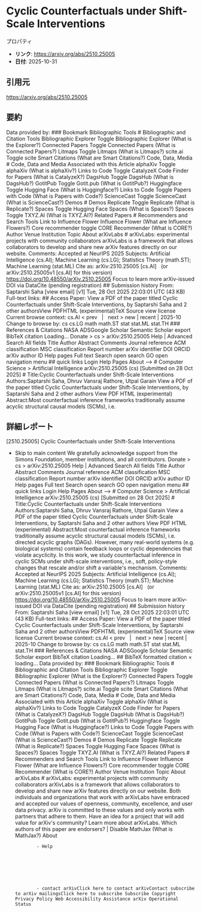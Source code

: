 # Cyclic Counterfactuals under Shift-Scale Interventions

プロパティ  
- **リンク**: https://arxiv.org/abs/2510.25005  
- **日付**: 2025-10-31  

## 引用元
https://arxiv.org/abs/2510.25005

## 要約
Data provided by: ### Bookmark Bibliographic Tools # Bibliographic and Citation Tools Bibliographic Explorer Toggle Bibliographic Explorer (What is the Explorer?) Connected Papers Toggle Connected Papers (What is Connected Papers?) Litmaps Toggle Litmaps (What is Litmaps?) scite.ai Toggle scite Smart Citations (What are Smart Citations?) Code, Data, Media # Code, Data and Media Associated with this Article alphaXiv Toggle alphaXiv (What is alphaXiv?) Links to Code Toggle CatalyzeX Code Finder for Papers (What is CatalyzeX?) DagsHub Toggle DagsHub (What is DagsHub?) GotitPub Toggle Gotit.pub (What is GotitPub?) Huggingface Toggle Hugging Face (What is Huggingface?) Links to Code Toggle Papers with Code (What is Papers with Code?) ScienceCast Toggle ScienceCast (What is ScienceCast?) Demos # Demos Replicate Toggle Replicate (What is Replicate?) Spaces Toggle Hugging Face Spaces (What is Spaces?) Spaces Toggle TXYZ.AI (What is TXYZ.AI?) Related Papers # Recommenders and Search Tools Link to Influence Flower Influence Flower (What are Influence Flowers?) Core recommender toggle CORE Recommender (What is CORE?) Author Venue Institution Topic About arXivLabs # arXivLabs: experimental projects with community collaborators arXivLabs is a framework that allows collaborators to develop and share new arXiv features directly on our website. Comments: Accepted at NeurIPS 2025 Subjects: Artificial Intelligence (cs.AI); Machine Learning (cs.LG); Statistics Theory (math.ST); Machine Learning (stat.ML) Cite as: arXiv:2510.25005 [cs.AI] &nbsp; (or arXiv:2510.25005v1 [cs.AI] for this version) &nbsp; https://doi.org/10.48550/arXiv.2510.25005 Focus to learn more arXiv-issued DOI via DataCite (pending registration) ## Submission history From: Saptarshi Saha [view email] [v1] Tue, 28 Oct 2025 22:03:01 UTC (43 KB) Full-text links: ## Access Paper: View a PDF of the paper titled Cyclic Counterfactuals under Shift-Scale Interventions, by Saptarshi Saha and 2 other authorsView PDFHTML (experimental)TeX Source view license Current browse context: cs.AI &lt;&nbsp;prev &nbsp; | &nbsp; next&nbsp;&gt; new | recent | 2025-10 Change to browse by: cs cs.LG math math.ST stat stat.ML stat.TH ### References &amp; Citations NASA ADSGoogle Scholar Semantic Scholar export BibTeX citation Loading... Donate &gt; cs &gt; arXiv:2510.25005 Help | Advanced Search All fields Title Author Abstract Comments Journal reference ACM classification MSC classification Report number arXiv identifier DOI ORCID arXiv author ID Help pages Full text Search open search GO open navigation menu ## quick links Login Help Pages About --> # Computer Science > Artificial Intelligence arXiv:2510.25005 (cs) [Submitted on 28 Oct 2025] # Title:Cyclic Counterfactuals under Shift-Scale Interventions Authors:Saptarshi Saha, Dhruv Vansraj Rathore, Utpal Garain View a PDF of the paper titled Cyclic Counterfactuals under Shift-Scale Interventions, by Saptarshi Saha and 2 other authors View PDF HTML (experimental) Abstract:Most counterfactual inference frameworks traditionally assume acyclic structural causal models (SCMs), i.e.

## 詳細レポート
[2510.25005] Cyclic Counterfactuals under Shift-Scale Interventions
  
  - Skip to main content We gratefully acknowledge support from the Simons Foundation, member institutions, and all contributors. Donate &gt; cs &gt; arXiv:2510.25005 Help | Advanced Search All fields Title Author Abstract Comments Journal reference ACM classification MSC classification Report number arXiv identifier DOI ORCID arXiv author ID Help pages Full text Search open search GO open navigation menu ## quick links Login Help Pages About --> # Computer Science > Artificial Intelligence arXiv:2510.25005 (cs) [Submitted on 28 Oct 2025] # Title:Cyclic Counterfactuals under Shift-Scale Interventions Authors:Saptarshi Saha, Dhruv Vansraj Rathore, Utpal Garain View a PDF of the paper titled Cyclic Counterfactuals under Shift-Scale Interventions, by Saptarshi Saha and 2 other authors View PDF HTML (experimental) Abstract:Most counterfactual inference frameworks traditionally assume acyclic structural causal models (SCMs), i.e. directed acyclic graphs (DAGs). However, many real-world systems (e.g. biological systems) contain feedback loops or cyclic dependencies that violate acyclicity. In this work, we study counterfactual inference in cyclic SCMs under shift-scale interventions, i.e., soft, policy-style changes that rescale and/or shift a variable&#39;s mechanism. Comments: Accepted at NeurIPS 2025 Subjects: Artificial Intelligence (cs.AI); Machine Learning (cs.LG); Statistics Theory (math.ST); Machine Learning (stat.ML) Cite as: arXiv:2510.25005 [cs.AI] &nbsp; (or arXiv:2510.25005v1 [cs.AI] for this version) &nbsp; https://doi.org/10.48550/arXiv.2510.25005 Focus to learn more arXiv-issued DOI via DataCite (pending registration) ## Submission history From: Saptarshi Saha [view email] [v1] Tue, 28 Oct 2025 22:03:01 UTC (43 KB) Full-text links: ## Access Paper: View a PDF of the paper titled Cyclic Counterfactuals under Shift-Scale Interventions, by Saptarshi Saha and 2 other authorsView PDFHTML (experimental)TeX Source view license Current browse context: cs.AI &lt;&nbsp;prev &nbsp; | &nbsp; next&nbsp;&gt; new | recent | 2025-10 Change to browse by: cs cs.LG math math.ST stat stat.ML stat.TH ### References &amp; Citations NASA ADSGoogle Scholar Semantic Scholar export BibTeX citation Loading... ## BibTeX formatted citation &times; loading... Data provided by: ### Bookmark Bibliographic Tools # Bibliographic and Citation Tools Bibliographic Explorer Toggle Bibliographic Explorer (What is the Explorer?) Connected Papers Toggle Connected Papers (What is Connected Papers?) Litmaps Toggle Litmaps (What is Litmaps?) scite.ai Toggle scite Smart Citations (What are Smart Citations?) Code, Data, Media # Code, Data and Media Associated with this Article alphaXiv Toggle alphaXiv (What is alphaXiv?) Links to Code Toggle CatalyzeX Code Finder for Papers (What is CatalyzeX?) DagsHub Toggle DagsHub (What is DagsHub?) GotitPub Toggle Gotit.pub (What is GotitPub?) Huggingface Toggle Hugging Face (What is Huggingface?) Links to Code Toggle Papers with Code (What is Papers with Code?) ScienceCast Toggle ScienceCast (What is ScienceCast?) Demos # Demos Replicate Toggle Replicate (What is Replicate?) Spaces Toggle Hugging Face Spaces (What is Spaces?) Spaces Toggle TXYZ.AI (What is TXYZ.AI?) Related Papers # Recommenders and Search Tools Link to Influence Flower Influence Flower (What are Influence Flowers?) Core recommender toggle CORE Recommender (What is CORE?) Author Venue Institution Topic About arXivLabs # arXivLabs: experimental projects with community collaborators arXivLabs is a framework that allows collaborators to develop and share new arXiv features directly on our website. Both individuals and organizations that work with arXivLabs have embraced and accepted our values of openness, community, excellence, and user data privacy. arXiv is committed to these values and only works with partners that adhere to them. Have an idea for a project that will add value for arXiv's community? Learn more about arXivLabs. Which authors of this paper are endorsers? | Disable MathJax (What is MathJax?) About

                - Help

              

            
            
              

                - contact arXivClick here to contact arXivContact subscribe to arXiv mailingsClick here to subscribe Subscribe Copyright Privacy Policy Web Accessibility Assistance arXiv Operational Status
